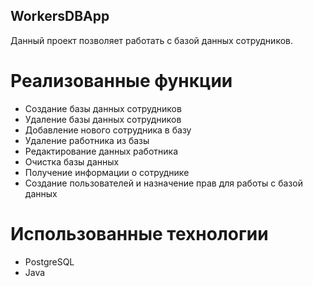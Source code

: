 ## WorkersDBApp
Данный проект позволяет работать с базой данных сотрудников.

# Реализованные функции
<ul>
<li>Создание базы данных сотрудников
<li>Удаление базы данных сотрудников
<li>Добавление нового сотрудника в базу
<li>Удаление работника из базы
<li>Редактирование данных работника
<li>Очистка базы данных
<li>Получение информации о сотруднике
<li>Создание пользователей и назначение прав для работы с базой данных
</ul>

# Использованные технологии
<ul>
<li>PostgreSQL
<li>Java
</ul>